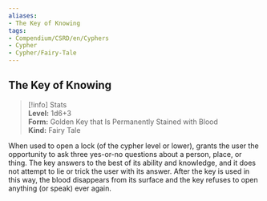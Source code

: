 ```yaml
---
aliases:
- The Key of Knowing
tags:
- Compendium/CSRD/en/Cyphers
- Cypher
- Cypher/Fairy-Tale
---
```


  
## The Key of Knowing  
>[!info] Stats  
> **Level:** 1d6+3  
> **Form:** Golden Key that Is Permanently Stained with Blood  
> **Kind:** Fairy Tale
  
When used to open a lock (of the cypher level or lower), grants the user the opportunity to ask three yes-or-no questions about a person, place, or thing. The key answers to the best of its ability and knowledge, and it does not attempt to lie or trick the user with its answer. After the key is used in this way, the blood disappears from its surface and the key refuses to open anything (or speak) ever again.